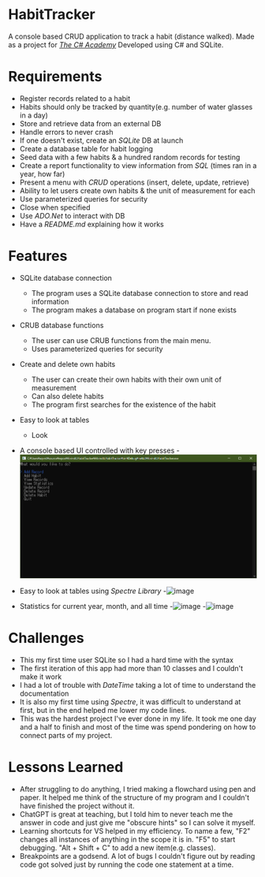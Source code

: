 # HabitTracker
A console based CRUD application to track a habit (distance walked).
Made as a project for [*The C# Academy*](https://thecsharpacademy.com/project/12/habit-logger)
Developed using C# and SQLite.

# Requirements
- Register records related to a habit
- Habits should only be tracked by quantity(e.g. number of water glasses in a day)
- Store and retrieve data from an external DB
- Handle errors to never crash
- If one doesn't exist, create an *SQLite* DB at launch
- Create a database table for habit logging 
- Seed data with a few habits & a hundred random records for testing
- Create a report functionality to view information from *SQL* (times ran in a year, how far)
- Present a menu with *CRUD* operations (insert, delete, update, retrieve)
- Ability to let users create own habits & the unit of measurement for each
- Use parameterized queries for security
- Close when specified
- Use *ADO.Net* to interact with DB
- Have a *README.md* explaining how it works

# Features
* SQLite database connection
   - The program uses a SQLite database connection to store and read information
   - The program makes a database on program start if none exists

* CRUB database functions
   - The user can use CRUB functions from the main menu.
   - Uses parameterized queries for security 

* Create and delete own habits
   - The user can create their own habits with their own unit of measurement
   - Can also delete habits
   - The program first searches for the existence of the habit

* Easy to look at tables
   - Look 
* A console based UI controlled with key presses
 -![image](/images/HabitTracker-MainMenu.PNG)

* Easy to look at tables using *Spectre Library*
-![image](../images/HabitTracker-ViewRecords.png)

* Statistics for current year, month, and all time
-![image](../images/HabitTracker-StatisticsMenu.png)
-![image](../images/HabitTracker-Statistics.png)

# Challenges
   - This my first time user SQLite so I had a hard time with the syntax
   - The first iteration of this app had more than 10 classes and I couldn't make it work
   - I had a lot of trouble with *DateTime* taking a lot of time to understand the documentation
   - It is also my first time using *Spectre*, it was difficult to understand at first, but in the end helped me lower my code lines.
   - This was the hardest project I've ever done in my life. It took me one day and a half to finish and most of the time was spend pondering on how to connect parts of my project.

# Lessons Learned
   - After struggling to do anything, I tried making a flowchard using pen and paper. It helped me think of the structure of my program and I couldn't have finished the project without it.
   - ChatGPT is great at teaching, but I told him to never teach me the answer in code and just give me "obscure hints" so I can solve it myself.
   - Learning shortcuts for VS helped in my efficiency. To name a few, "F2" changes all instances of anything in the scope it is in. "F5" to start debugging. "Alt + Shift + C" to add a new item(e.g. classes).
   - Breakpoints are a godsend. A lot of bugs I couldn't figure out by reading code got solved just by running the code one statement at a time.